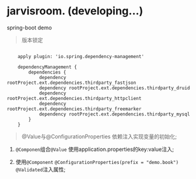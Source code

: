 # jarvisroom. (developing...)
spring-boot demo

>版本锁定

```

	apply plugin: 'io.spring.dependency-management'
	
	dependencyManagement {
	    dependencies {
	        dependency rootProject.ext.dependencies.thirdparty_fastjson
	        dependency rootProject.ext.dependencies.thirdparty_druid
	        dependency rootProject.ext.dependencies.thirdparty_httpclient
	        dependency rootProject.ext.dependencies.thirdparty_freemarker
	        dependency rootProject.ext.dependencies.thirdparty_mysql
	    }
	}

```

>@Value与@ConfigurationProperties 依赖注入实现变量的初始化;

1. `@Componen`组合`@Value` 使用application.properties的key:value注入;

2. 使用`@Component` `@ConfigurationProperties(prefix = "demo.book")`
`@Validated`注入属性;


